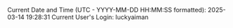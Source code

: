 Current Date and Time (UTC - YYYY-MM-DD HH:MM:SS formatted): 2025-03-14 19:28:31
Current User's Login: luckyaiman
